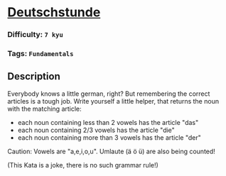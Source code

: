 # [Deutschstunde](https://www.codewars.com/kata/552cd8624a414ec2b2000086)

### Difficulty: `7 kyu`

### Tags: `Fundamentals`

## Description

Everybody knows a little german, right? But remembering the correct articles is a tough job. Write yourself a little helper, that returns the noun with the matching article:

- each noun containing less than 2 vowels has the article "das"
- each noun containing 2/3 vowels has the article "die"
- each noun containing more than 3 vowels has the article "der"

Caution: Vowels are "a,e,i,o,u". Umlaute (ä ö ü) are also being counted!

(This Kata is a joke, there is no such grammar rule!)

